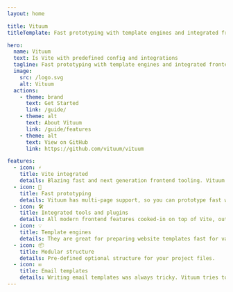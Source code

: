 ```yaml
---
layout: home

title: Vituum
titleTemplate: Fast prototyping with template engines and integrated frontend tools

hero:
  name: Vituum
  text: Is Vite with predefined config and integrations
  tagline: Fast prototyping with template engines and integrated frontend tools
  image:
    src: /logo.svg
    alt: Vituum
  actions:
    - theme: brand
      text: Get Started
      link: /guide/
    - theme: alt
      text: About Vituum
      link: /guide/features
    - theme: alt
      text: View on GitHub
      link: https://github.com/vituum/vituum

features:
  - icon: ⚡️
    title: Vite integrated
    details: Blazing fast and next generation frontend tooling. Vituum is a wrapper around Vite.
  - icon: 🚀️️
    title: Fast prototyping
    details: Vituum has multi-page support, so you can prototype fast with various templates.
  - icon: 🛠️
    title: Integrated tools and plugins
    details: All modern frontend features cooked-in on top of Vite, out of the box and ready to go.
  - icon: 💡
    title: Template engines
    details: They are great for preparing website templates fast for various backend integrations.
  - icon: 📦
    title: Modular structure
    details: Pre-defined optional structure for your project files.
  - icon: ✉️ 
    title: Email templates
    details: Writing email templates was always tricky. Vituum tries to make it easier for you.
---
```

